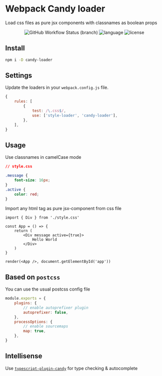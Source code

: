 # Webpack Candy loader

Load css files as pure jsx components with classnames as boolean props

<div align="center">
<img src="https://img.shields.io/github/workflow/status/iminside/candy-loader/Node.js%20CI/master" alt="GitHub Workflow Status (branch)" /> 
<img src="https://img.shields.io/github/languages/top/iminside/candy-loader" alt="language" />
<img src="https://img.shields.io/npm/l/candy-loader" alt="license" />  
</div>

## Install

```bash
npm i -D candy-loader
```

## Settings

Update the loaders in your `webpack.config.js` file.

```js
{
    rules: [
        {
            test: /\.css$/,
            use: ['style-loader', 'candy-loader'],
        },
    ],
}
```

## Usage

Use classnames in camelCase mode

```css
// style.css

.message {
    font-size: 16px;
}
.active {
    color: red;
}
```

Import any html tag as pure jsx-component from css file

```tsx
import { Div } from './style.css'

const App = () => {
    return (
        <Div message active={true}>
            Hello World
        </Div>
    )
}

render(<App />, document.getElementById('app'))
```

## Based on `postcss`

You can use the usual postcss config file

```js
module.exports = {
    plugins: {
        // enable autoprefixer plugin
        autoprefixer: false,
    },
    processOptions: {
        // enable sourcemaps
        map: true,
    },
}
```

## Intellisense

Use [`typescript-plugin-candy`](https://github.com/iminside/typescript-plugin-candy) for type checking & autocomplete
